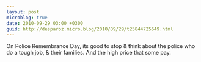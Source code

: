 ```yaml
---
layout: post
microblog: true
date: 2010-09-29 03:00 +0300
guid: http://desparoz.micro.blog/2010/09/29/t25844725649.html
---
```

On Police Remembrance Day, its good to stop &amp; think about the police who do a tough job, &amp; their families. And the high price that some pay.
